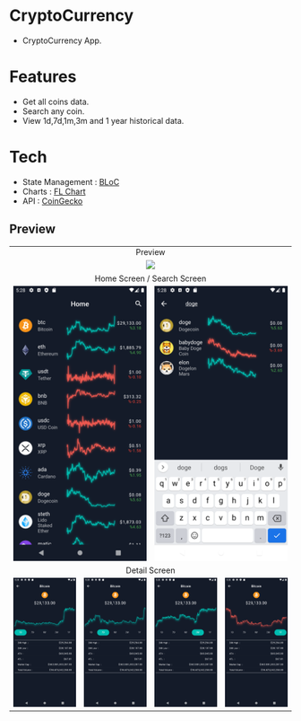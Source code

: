 # CryptoCurrency

- CryptoCurrency App.

# Features

- Get all coins data.
- Search any coin.
- View 1d,7d,1m,3m and 1 year historical data.

# Tech

- State Management : [BLoC](https://pub.dev/packages/flutter_bloc)
- Charts : [FL Chart](https://pub.dev/packages/fl_chart)
- API : [CoinGecko](https://www.coingecko.com/tr/api/documentation)



## Preview

<table>
  <tr align="center">
    <td colspan="4">Preview</td>
</tr>
  <tr align="center">
    <td colspan="4"><img src="screenshots/video.gif" width="250"></td>
  </tr>
  <tr align="center">
    <td colspan="4">Home Screen / Search Screen</td>
  </tr>
  <tr align="center">
    <td colspan="2"><img src="screenshots/home.png" width="250"></td>
    <td colspan="2"><img src="screenshots/search.png" width="250"></td>
  </tr>
  <tr align="center">
    <td colspan="4">Detail Screen</td>
  </tr>
  <tr align="center">
    <td><img src="screenshots/1d.png" width="250"></td>
    <td><img src="screenshots/7d.png" width="250"></td>
    <td><img src="screenshots/3m.png" width="250"></td>
    <td><img src="screenshots/1y.png" width="250"></td>
  </tr>
 </table>
